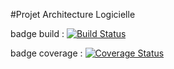 #Projet Architecture Logicielle

badge build : [![Build Status](https://travis-ci.org/ryhita/gilded-rose.svg?branch=master)](https://travis-ci.org/ryhita/gilded-rose)

badge coverage : [![Coverage Status](https://coveralls.io/repos/github/ryhita/gilded-rose/badge.png?branch=master)](https://coveralls.io/github/ryhita/gilded-rose?branch=master)
